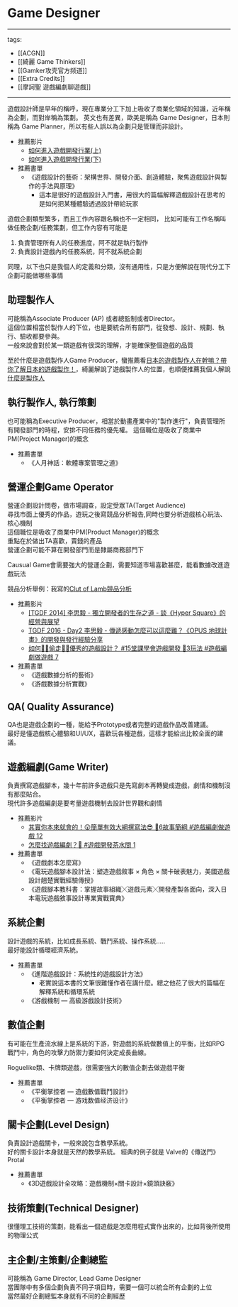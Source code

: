 # Game Designer

---
tags:
  - [[ACGN]]
  - [[綺麗 Game Thinkers]]
  - [[Gamker攻壳官方频道]]
  - [[Extra Credits]]
  - [[摩訶聖 遊戲編劇聊遊戲]]
---

遊戲設計師是早年的稱呼，現在專業分工下加上吸收了商業化領域的知識，近年稱為企劃，而對岸稱為策劃。
英文也有差異，歐美是稱為 Game Designer，日本則稱為 Game Planner，所以有些人誤以為企劃只是管理而非設計。

* 推薦影片
  * [如何進入遊戲開發行業(上)](https://youtu.be/0MCTJfmuTyU)
  * [如何進入遊戲開發行業(下)](https://youtu.be/VXWpZJqLe28)
* 推薦書單
  * 《遊戲設計的藝術：架構世界、開發介面、創造體驗，聚焦遊戲設計與製作的手法與原理》
    * 這本是很好的遊戲設計入門書，用很大的篇幅解釋遊戲設計在思考的是如何把某種體驗透過設計帶給玩家

遊戲企劃類型繁多，而且工作內容跟名稱也不一定相同，
比如可能有工作名稱叫做任務企劃/任務策劃，但工作內容有可能是
1. 負責管理所有人的任務進度，阿不就是執行製作
2. 負責設計遊戲內的任務系統，阿不就系統企劃

同理，以下也只是我個人的定義和分類，沒有通用性，只是方便解說在現代分工下企劃可能做哪些事情

## 助理製作人
可能稱為Associate Producer (AP) 或者總監制或者Director。  
這個位置相當於製作人的下位，也是要統合所有部門，從發想、設計、規劃、執行、驗收都要參與。  
一般來說會對於某一類遊戲有很深的理解，才能確保整個遊戲的品質

至於什麼是遊戲製作人Game Producer，蠻推薦看[日本的遊戲製作人在幹嘛？帶你了解日本的遊戲製作！](https://www.youtube.com/watch?v=lMTnk1b3_ko)，綺麗解說了遊戲製作人的位置，也順便推薦我個人解說[什麼是製作人](https://www.youtube.com/watch?v=K_JkVtOrc3M)

## 執行製作人, 執行策劃
也可能稱為Executive Producer，相當於動畫產業中的"製作進行"，負責管理所有開發部門的時程，安排不同任務的優先權。
這個職位是吸收了商業中PM(Project Manager)的概念

* 推薦書單
  * 《人月神話：軟體專案管理之道》

## 營運企劃Game Operator
營運企劃設計問卷，做市場調查，設定受眾TA(Target Audience)  
尋找市面上優秀的作品，遊玩之後寫競品分析報告,同時也要分析遊戲核心玩法、核心機制  
這個職位是吸收了商業中PM(Product Manager)的概念  
重點在於做出TA喜歡，賣錢的產品  
營運企劃可能不算在開發部門而是隸屬商務部門下

Causual Game會需要強大的營運企劃，需要知道市場喜歡甚麼，能看數據改進遊戲玩法  

競品分析舉例：我寫的[Clut of Lamb競品分析](http://www.posetmage.com/resume/CompetitiveAnalysis/Cult%20of%20the%20Lamb/)

* 推薦影片
  * [[TGDF 2014] 李思毅 - 獨立開發者的生存之道 - 談《Hyper Square》的經營與展望](https://youtu.be/Vcdzg3-O5E0)
  * [TGDF 2016 - Day2 李思毅 - 傳遞感動怎麼可以這麼難？《OPUS 地球計畫》的開發與發行經驗分享](https://youtu.be/HG3vME5zZFA)
  * [如何🦹‍♂️偷走🦹‍♀️優秀的遊戲設計？ #15堂課學會遊戲開發 🔧3玩法 #遊戲編劇做遊戲 7 ](https://youtu.be/YbygOXP07WY)  
* 推薦書單
  * 《遊戲數據分析的藝術》
  * 《游戲數據分析實戰》

## QA( Quality Assurance)
QA也是遊戲企劃的一種，能給予Prototype或者完整的遊戲作品改善建議。  
最好是懂遊戲核心體驗和UI/UX，喜歡玩各種遊戲，這樣才能給出比較全面的建議。

## 遊戲編劇(Game Writer)
負責撰寫遊戲腳本，幾十年前許多遊戲只是先寫劇本再轉變成遊戲，劇情和機制沒有那麼貼合。  
現代許多遊戲編劇是要考量遊戲機制去設計世界觀和劇情

* 推薦影片
  * [其實你本來就會的！😲簡單有效大綱撰寫法😎 🔧6故事簡綱 #遊戲編劇做遊戲 12](https://youtu.be/HkZMQc2wYUg)
  * [怎麼找遊戲編劇？🤔 #遊戲開發茶水間 1](https://youtu.be/FcpuNRpRzyI)
* 推薦書單
  * 《遊戲劇本怎麼寫》
  * 《電玩遊戲腳本設計法：塑造遊戲敘事 × 角色 × 關卡破表魅力，美國遊戲設計翹楚實戰經驗傳授》
  * 《遊戲腳本教科書：掌握故事組織╳遊戲元素╳開發產製各面向，深入日本電玩遊戲敘事設計專業實戰寶典》

## 系統企劃
設計遊戲的系統，比如成長系統、戰鬥系統、操作系統.....  
最好能設計循環經濟系統。

* 推薦書單
  * 《進階遊戲設計：系統性的遊戲設計方法》
    * 老實說這本書的文筆很難懂作者在講什麼。總之他花了很大的篇幅在解釋系統和循環系統
  * 《游戲機制 — 高級游戲設計技術》

## 數值企劃
有可能在生產流水線上是系統的下游，對遊戲的系統做數值上的平衡，比如RPG戰鬥中，角色的攻擊力防禦力要如何決定成長曲線。

Roguelike類、卡牌類遊戲，很需要強大的數值企劃去做遊戲平衡

* 推薦書單
  * 《平衡掌控者 — 遊戲數值戰鬥設計》
  * 《平衡掌控者 ― 游戏数值经济设计》

## 關卡企劃(Level Design)
負責設計遊戲關卡，一般來說包含教學系統。  
好的關卡設計本身就是天然的教學系統。 經典的例子就是 Valve的《傳送門》 Protal

* 推薦書單
  * 《3D遊戲設計全攻略：遊戲機制×關卡設計×鏡頭訣竅》

## 技術策劃(Technical Designer)
很懂理工技術的策劃，能看出一個遊戲是怎麼用程式實作出來的，比如背後所使用的物理公式


## 主企劃/主策劃/企劃總監
可能稱為 Game Director, Lead Game Designer  
當團隊中有多個企劃負責不同子項目時，需要一個可以統合所有企劃的上位  
當然最好企劃總監本身就有不同的企劃經歷
